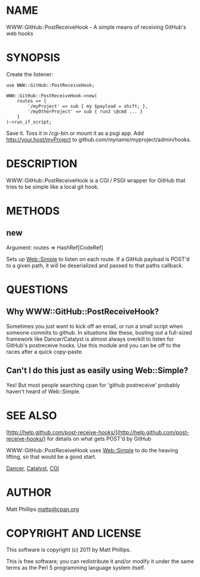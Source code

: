 # NAME

WWW::GitHub::PostReceiveHook - A simple means of receiving GitHub's web hooks

# SYNOPSIS

Create the listener:

    use WWW::GitHub::PostReceiveHook;

    WWW::GitHub::PostReceiveHook->new(
        routes => {
            '/myProject' => sub { my $payload = shift; },
            '/myOtherProject' => sub { run3 \@cmd ... }
        }
    )->run_if_script;

Save it. Toss it in /cgi-bin or mount it as a psgi app. Add http://your.host/myProject to github.com/myname/myproject/admin/hooks.

# DESCRIPTION

WWW::GitHub::PostReceiveHook is a CGI / PSGI wrapper for GitHub that tries to be simple like a local git hook.

# METHODS

## new

Argument: routes => HashRef\[CodeRef\]

Sets up [Web::Simple](http://search.cpan.org/perldoc?Web::Simple) to listen on each route. If a GitHub payload is POST'd to a given path, it will be deserialized and passed to that paths callback.

# QUESTIONS

## Why WWW::GitHub::PostReceiveHook?

Sometimes you just want to kick off an email, or run a small script when someone commits to github. In situations like these, busting out a full-sized framework like Dancer/Catalyst is almost always overkill to listen for GitHub's postreceive hooks. Use this module and you can be off to the races after a quick copy-paste.

## Can't I do this just as easily using Web::Simple?

Yes! But most people searching cpan for 'github postreceive' probably haven't heard of Web::Simple.

# SEE ALSO

[http://help.github.com/post-receive-hooks/](http://help.github.com/post-receive-hooks/) for details on what gets POST'd by GitHub

WWW::GitHub::PostReceiveHook uses [Web::Simple](http://search.cpan.org/perldoc?Web::Simple) to do the heaving lifting, so that would be a good start.

[Dancer](http://search.cpan.org/perldoc?Dancer), [Catalyst](http://search.cpan.org/perldoc?Catalyst), [CGI](http://search.cpan.org/perldoc?CGI)

# AUTHOR

Matt Phillips <mattp@cpan.org>

# COPYRIGHT AND LICENSE

This software is copyright (c) 2011 by Matt Phillips.

This is free software; you can redistribute it and/or modify it under
the same terms as the Perl 5 programming language system itself.
